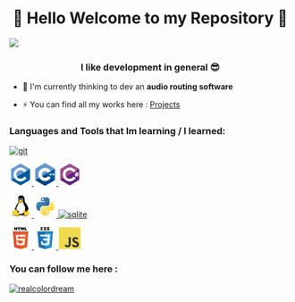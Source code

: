 <h1 align="center">🌟 Hello Welcome to my Repository 🌟</h1>
<img src = "https://external-content.duckduckgo.com/iu/?u=https%3A%2F%2Fhackernoon.com%2Fimages%2Ff2px36fy.gif&f=1&nofb=1&ipt=ff40547ea3695b63fa5ca8766159c9be60ab555dfc336f2a3c88bfede80cb796&ipo=images">
<h3 align="center">I like development in general 😎</h3>


- 🤔 I'm currently thinking to dev an **audio routing software**

- ⚡ You can find all my works here : [Projects](/projects)



<h3 align="left">Languages and Tools that Im learning / I learned:</h3>
<a href="https://git-scm.com/" target="_blank" rel="noreferrer"> <img src="https://www.vectorlogo.zone/logos/git-scm/git-scm-icon.svg" alt="git" width="40" height="40"/><p align="left"> 

<a href="https://www.cprogramming.com/" target="_blank" rel="noreferrer"> <img src="https://raw.githubusercontent.com/devicons/devicon/master/icons/c/c-original.svg" alt="c" width="40" height="40"/> </a> <a href="https://www.w3schools.com/cpp/" target="_blank" rel="noreferrer"> <img src="https://raw.githubusercontent.com/devicons/devicon/master/icons/cplusplus/cplusplus-original.svg" alt="cplusplus" width="40" height="40"/> </a> <a href="https://www.w3schools.com/cs/" target="_blank" rel="noreferrer"> <img src="https://raw.githubusercontent.com/devicons/devicon/master/icons/csharp/csharp-original.svg" alt="csharp" width="40" height="40"/> 

</a>   </a>   <a href="https://www.linux.org/" target="_blank" rel="noreferrer"> <img src="https://raw.githubusercontent.com/devicons/devicon/master/icons/linux/linux-original.svg" alt="linux" width="40" height="40"/> </a> <a href="https://www.python.org" target="_blank" rel="noreferrer"> <img src="https://raw.githubusercontent.com/devicons/devicon/master/icons/python/python-original.svg" alt="python" width="40" height="40"/> </a><a href="https://www.sqlite.org/" target="_blank" rel="noreferrer"> <img src="https://www.vectorlogo.zone/logos/sqlite/sqlite-icon.svg" alt="sqlite" width="40" height="40"/> </a></p><a href="https://www.w3.org/html/" target="_blank" rel="noreferrer"> <img src="https://raw.githubusercontent.com/devicons/devicon/master/icons/html5/html5-original-wordmark.svg" alt="html5" width="40" height="40"/> </a><a href="https://www.w3schools.com/css/" target="_blank" rel="noreferrer"> <img src="https://raw.githubusercontent.com/devicons/devicon/master/icons/css3/css3-original-wordmark.svg" alt="css3" width="40" height="40"/> </a><a href="https://developer.mozilla.org/en-US/docs/Web/JavaScript" target="_blank" rel="noreferrer"> <img src="https://raw.githubusercontent.com/devicons/devicon/master/icons/javascript/javascript-original.svg" alt="javascript" width="40" height="40"/> </a>


<h3 align="left">You can follow me here :</h3>
<p align="left"> <a href="https://twitter.com/realcolordream" target="blank"><img src="https://img.shields.io/twitter/follow/realcolordream?logo=twitter&style=for-the-badge" alt="realcolordream" /></a> </p>


